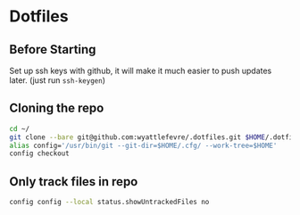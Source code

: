 # Dotfiles

## Before Starting

Set up ssh keys with github, it will make it much easier to push updates later. (just run `ssh-keygen`)

## Cloning the repo

```bash
cd ~/
git clone --bare git@github.com:wyattlefevre/.dotfiles.git $HOME/.dotfiles
alias config='/usr/bin/git --git-dir=$HOME/.cfg/ --work-tree=$HOME'
config checkout
```
## Only track files in repo

```bash 
config config --local status.showUntrackedFiles no
```
